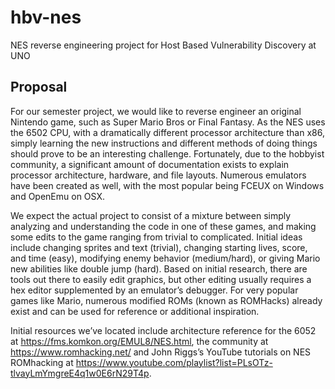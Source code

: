 # hbv-nes
NES reverse engineering project for Host Based Vulnerability Discovery at UNO

## Proposal

For our semester project, we would like to reverse engineer an original Nintendo game, such as Super Mario Bros or Final Fantasy. As the NES uses the 6502 CPU, with a dramatically different processor architecture than x86, simply learning the new instructions and different methods of doing things should prove to be an interesting challenge. Fortunately, due to the hobbyist community, a significant amount of documentation exists to explain processor architecture, hardware, and file layouts. Numerous emulators have been created as well, with the most popular being FCEUX on Windows and OpenEmu on OSX.

We expect the actual project to consist of a mixture between simply analyzing and understanding the code in one of these games, and making some edits to the game ranging from trivial to complicated. Initial ideas include changing sprites and text (trivial), changing starting lives, score, and time (easy), modifying enemy behavior (medium/hard), or giving Mario new abilities like double jump (hard). Based on initial research, there are tools out there to easily edit graphics, but other editing usually requires a hex editor supplemented by an emulator’s debugger. For very popular games like Mario, numerous modified ROMs (known as ROMHacks) already exist and can be used for reference or additional inspiration.

Initial resources we’ve located include architecture reference for the 6052 at https://fms.komkon.org/EMUL8/NES.html, the community at https://www.romhacking.net/ and John Riggs’s YouTube tutorials on NES ROMhacking at https://www.youtube.com/playlist?list=PLsOTz-tlvayLmYmgreE4q1w0E6rN29T4p.
